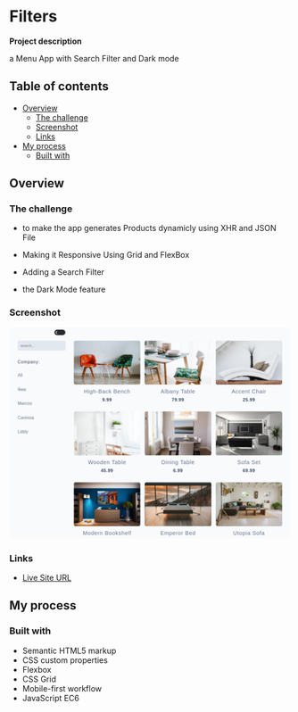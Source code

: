 # Filters

**Project description**

a Menu App with Search Filter and Dark mode

## Table of contents

- [Overview](#overview)
  - [The challenge](#the-challenge)
  - [Screenshot](#screenshot)
  - [Links](#links)
- [My process](#my-process)
  - [Built with](#built-with)

## Overview

### The challenge

- to make the app generates Products dynamicly using XHR and JSON File

- Making it Responsive Using Grid and FlexBox

- Adding a Search Filter

- the Dark Mode feature

### Screenshot

![](./screenshot.png)

### Links

- [Live Site URL](https://husamasaad.github.io/things-to-do/)

## My process

### Built with

- Semantic HTML5 markup
- CSS custom properties
- Flexbox
- CSS Grid
- Mobile-first workflow
- JavaScript EC6
